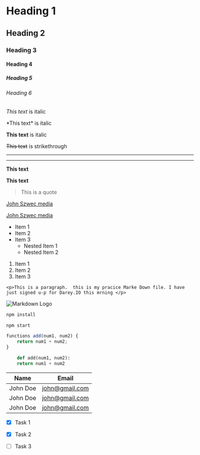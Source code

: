<!-- Headings -->
# Heading 1
## Heading 2
### Heading 3
#### Heading 4
##### Heading 5
###### Heading 6

<!-- Italics -->
_This text_ is italic

<!-- Italics -->
\*This text\* is italic

<!-- Strong -->
__This text__ is italic

<!-- Strikethrough -->
~~This text~~ is strikethrough

<!-- Horizontal rule -->
---
___

<!-- Strong -->
__This text__

<!-- Strong -->
__This text__

<!-- Blockquote -->
> This is a quote

<!-- Links --> 
[John Szwec media](https://Darey.io)

[John Szwec media](https://Darey.io "john szwec")

<!-- UL -->
* Item 1
* Item 2
* Item 3
    * Nested Item 1
    * Nested Item 2

<!-- OL -->
1. Item 1
1. Item 2
1. Item 3

<!-- Inline Code Block -->
 `<p>This is a paragraph. 
 this is my pracice Marke Down file. I have just signed u-p for Darey.IO this mrning </p>`



 <!-- Images -->
 ![Markdown Logo](https://markdown-here.com/img/icon256.png)

<!-- Github Markdown -->

<!-- Code Blocks -->
```bash
npm install

npm start

```

```javascript
functions add(num1, num2) {
    return num1 + num2;
}
```

```python
    def add(num1, num2):
    return num1 + num2
```

<!-- Tables -->
| Name      | Email             |
| --------- | ------------------|
| John Doe  | john@gmail.com    |
| John Doe  | john@gmail.com    |
| John Doe  | john@gmail.com    |

<!--    Task List -->
* [x] Task 1
* [x] Task 2
* [ ] Task 3

